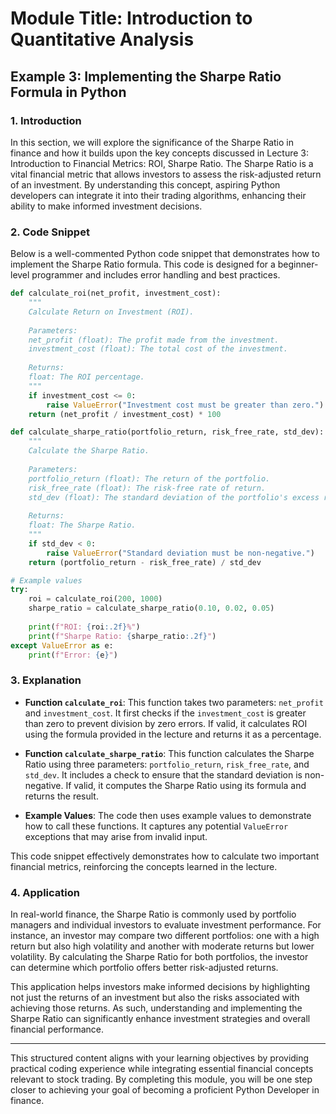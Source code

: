 # Module Title: Introduction to Quantitative Analysis

## Example 3: Implementing the Sharpe Ratio Formula in Python

### 1. Introduction
In this section, we will explore the significance of the Sharpe Ratio in finance and how it builds upon the key concepts discussed in Lecture 3: Introduction to Financial Metrics: ROI, Sharpe Ratio. The Sharpe Ratio is a vital financial metric that allows investors to assess the risk-adjusted return of an investment. By understanding this concept, aspiring Python developers can integrate it into their trading algorithms, enhancing their ability to make informed investment decisions.

### 2. Code Snippet
Below is a well-commented Python code snippet that demonstrates how to implement the Sharpe Ratio formula. This code is designed for a beginner-level programmer and includes error handling and best practices.

```python
def calculate_roi(net_profit, investment_cost):
    """
    Calculate Return on Investment (ROI).
    
    Parameters:
    net_profit (float): The profit made from the investment.
    investment_cost (float): The total cost of the investment.
    
    Returns:
    float: The ROI percentage.
    """
    if investment_cost <= 0:
        raise ValueError("Investment cost must be greater than zero.")
    return (net_profit / investment_cost) * 100

def calculate_sharpe_ratio(portfolio_return, risk_free_rate, std_dev):
    """
    Calculate the Sharpe Ratio.
    
    Parameters:
    portfolio_return (float): The return of the portfolio.
    risk_free_rate (float): The risk-free rate of return.
    std_dev (float): The standard deviation of the portfolio's excess return.
    
    Returns:
    float: The Sharpe Ratio.
    """
    if std_dev < 0:
        raise ValueError("Standard deviation must be non-negative.")
    return (portfolio_return - risk_free_rate) / std_dev

# Example values
try:
    roi = calculate_roi(200, 1000)
    sharpe_ratio = calculate_sharpe_ratio(0.10, 0.02, 0.05)
    
    print(f"ROI: {roi:.2f}%")
    print(f"Sharpe Ratio: {sharpe_ratio:.2f}")
except ValueError as e:
    print(f"Error: {e}")
```

### 3. Explanation
- **Function `calculate_roi`**: This function takes two parameters: `net_profit` and `investment_cost`. It first checks if the `investment_cost` is greater than zero to prevent division by zero errors. If valid, it calculates ROI using the formula provided in the lecture and returns it as a percentage.

- **Function `calculate_sharpe_ratio`**: This function calculates the Sharpe Ratio using three parameters: `portfolio_return`, `risk_free_rate`, and `std_dev`. It includes a check to ensure that the standard deviation is non-negative. If valid, it computes the Sharpe Ratio using its formula and returns the result.

- **Example Values**: The code then uses example values to demonstrate how to call these functions. It captures any potential `ValueError` exceptions that may arise from invalid input.

This code snippet effectively demonstrates how to calculate two important financial metrics, reinforcing the concepts learned in the lecture.

### 4. Application
In real-world finance, the Sharpe Ratio is commonly used by portfolio managers and individual investors to evaluate investment performance. For instance, an investor may compare two different portfolios: one with a high return but also high volatility and another with moderate returns but lower volatility. By calculating the Sharpe Ratio for both portfolios, the investor can determine which portfolio offers better risk-adjusted returns.

This application helps investors make informed decisions by highlighting not just the returns of an investment but also the risks associated with achieving those returns. As such, understanding and implementing the Sharpe Ratio can significantly enhance investment strategies and overall financial performance.

---

This structured content aligns with your learning objectives by providing practical coding experience while integrating essential financial concepts relevant to stock trading. By completing this module, you will be one step closer to achieving your goal of becoming a proficient Python Developer in finance.